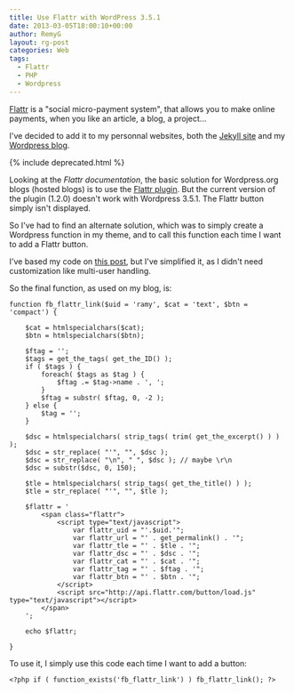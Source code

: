 ```yaml
---
title: Use Flattr with WordPress 3.5.1
date: 2013-03-05T18:00:10+00:00
author: RemyG
layout: rg-post
categories: Web
tags:
  - Flattr
  - PHP
  - Wordpress
---
```


[Flattr](http://flattr.com/) is a "social micro-payment system", that allows you to make online payments, when you like an article, a blog, a project...

I've decided to add it to my personnal websites, both the [Jekyll site](http://remyg.fr) and my [Wordpress blog](http://blog.remyg.fr).

<!--more-->

{% include deprecated.html %}

Looking at the *Flattr documentation*, the basic solution for Wordpress.org blogs (hosted blogs) is to use the [Flattr plugin](https://wordpress.org/extend/plugins/flattr/). But the current version of the plugin (1.2.0) doesn't work with Wordpress 3.5.1. The Flattr button simply isn't displayed.

So I've had to find an alternate solution, which was to simply create a Wordpress function in my theme, and to call this function each time I want to add a Flattr button.

I've based my code on [this post](http://wpengineer.com/2022/flattr-button-4-wordpress-without-a-plugin/), but I've simplified it, as I didn't need customization like multi-user handling.

So the final function, as used on my blog, is:

```
function fb_flattr_link($uid = 'ramy', $cat = 'text', $btn = 'compact') {

	$cat = htmlspecialchars($cat);
	$btn = htmlspecialchars($btn);

	$ftag = '';
	$tags = get_the_tags( get_the_ID() );
	if ( $tags ) {
		foreach( $tags as $tag ) {
			$ftag .= $tag->name . ', ';
		}
		$ftag = substr( $ftag, 0, -2 );
	} else {
		$tag = '';
	}

	$dsc = htmlspecialchars( strip_tags( trim( get_the_excerpt() ) ) );
	$dsc = str_replace( "'", "", $dsc );
	$dsc = str_replace( "\n", " ", $dsc ); // maybe \r\n
	$dsc = substr($dsc, 0, 150);

	$tle = htmlspecialchars( strip_tags( get_the_title() ) );
	$tle = str_replace( "'", "", $tle );

	$flattr = '
		<span class="flattr">
			<script type="text/javascript">
				var flattr_uid = "'.$uid.'";
				var flattr_url = "' . get_permalink() . '";
				var flattr_tle = "' . $tle . '";
				var flattr_dsc = "' . $dsc . '";
				var flattr_cat = "' . $cat . '";
				var flattr_tag = "' . $ftag . '";
				var flattr_btn = "' . $btn . '";
			</script>
			<script src="http://api.flattr.com/button/load.js" type="text/javascript"></script>
		</span>
	';

	echo $flattr;

}
```

To use it, I simply use this code each time I want to add a button:

```
<?php if ( function_exists('fb_flattr_link') ) fb_flattr_link(); ?>
```
